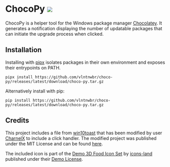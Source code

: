 # ChocoPy ![](https://github.com/vlntnwbr/chocopy/workflows/Tests/badge.svg)

ChocoPy is a helper tool for the Windows package manager [Chocolatey][1]. It
generates a notification displaying the number of updatable packages that can
initiate the upgrade process when clicked.

## Installation
Installing with [pipx][1] isolates packages in their own environment and
exposes their entrypoints on PATH.
```
pipx install https://github.com/vlntnwbr/choco-py/releases/latest/download/choco-py.tar.gz
```
Alternatively install with pip: 
```
pip install https://github.com/vlntnwbr/choco-py/releases/latest/download/choco-py.tar.gz
```

## Credits
This project includes a file from [win10toast][2] that has been modified by
user [CharnelX][3] to include a click handler. The modified project was 
published under the MIT License and can be found [here][4].

The included icon is part of the [Demo 3D Food Icon Set][5] by [icons-land][6]
published under their [Demo License][7].

[1]: https://chocolatey.org/
[2]: https://pypi.org/project/win10toast/
[3]: https://github.com/Charnelx
[4]: https://github.com/Charnelx/Windows-10-Toast-Notifications

[5]: http://www.icons-land.com/3d-food-png-icons.php
[6]: http://www.icons-land.com
[7]: http://www.icons-land.com/license-agreements.php#DemoLicenseAgreement
